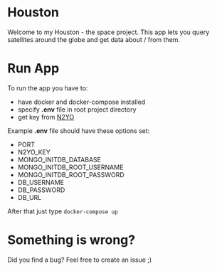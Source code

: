 # Houston

Welcome to my Houston - the space project. This app lets you query satellites around the globe and get data about / from them.

# Run App

To run the app you have to:

- have docker and docker-compose installed
- specify **.env** file in root project directory
- get key from [N2YO](https://www.n2yo.com/api)

Example **.env** file should have these options set:

- PORT
- N2YO_KEY
- MONGO_INITDB_DATABASE
- MONGO_INITDB_ROOT_USERNAME
- MONGO_INITDB_ROOT_PASSWORD
- DB_USERNAME
- DB_PASSWORD
- DB_URL

After that just type `docker-compose up`

# Something is wrong?

Did you find a bug? Feel free to create an issue ;)
